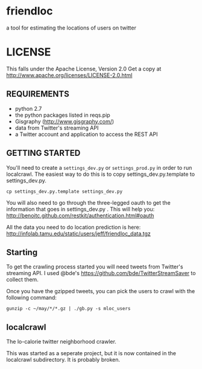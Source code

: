 friendloc
=========

a tool for estimating the locations of users on twitter

LICENSE
=======

This falls under the Apache License, Version 2.0
Get a copy at http://www.apache.org/licenses/LICENSE-2.0.html

REQUIREMENTS
------------
* python 2.7
* the python packages listed in reqs.pip
* Gisgraphy (http://www.gisgraphy.com/)
* data from Twitter's streaming API
* a Twitter account and application to access the REST API


GETTING STARTED
---------------


You'll need to create a `settings_dev.py` or `settings_prod.py` in order to run
localcrawl.  The easiest way to do this is to copy settings_dev.py.template to
settings_dev.py.

    cp settings_dev.py.template settings_dev.py

You will also need to go through the three-legged oauth to get the information
that goes in settings_dev.py .  This will help you:
    http://benoitc.github.com/restkit/authentication.html#oauth

All the data you need to do location prediction is here:
http://infolab.tamu.edu/static/users/jeff/friendloc_data.tgz

Starting
----------

To get the crawling process started you will need tweets from Twitter's
streaming API.  I used @bde's https://github.com/bde/TwitterStreamSaver to
collect them.

Once you have the gzipped tweets, you can pick the users to crawl with the
following command:

    gunzip -c ~/may/*/*.gz | ./gb.py -s mloc_users

localcrawl
----------

The lo-calorie twitter neighborhood crawler.

This was started as a seperate project, but it is now contained in the
localcrawl subdirectory. It is probably broken.
